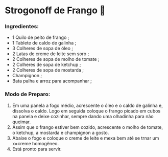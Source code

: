 # Strogonoff de Frango :chicken:

### Ingredientes: 

-  1 Quilo de peito de frango ;
- 1 Tablete de caldo de galinha ;
- 3 Colheres de sopa de óleo ;
- 2 Latas de creme de leite sem soro ;
- 2 Colheres de sopa de molho de tomate ;
- 2 Colheres de sopa de ketchup ;
- 2 Colheres de sopa de mostarda ;
- Champignon ;
- Bata palha e arroz para acompanhar ;

### Modo de Preparo:

1. Em uma panela a fogo médio, acrescente o óleo e o caldo de galinha e, dissolva o caldo. Logo em seguida coloque o frango picado em cubos na panela e deixe cozinhar, sempre dando uma olhadinha para não queimar.
2. Assim que o frango estiver bem cozido, acrescente o molho de tomate, o ketchup, a mostarda e champignon a gosto. 
3. Abaixe o fogo e coloque o creme de leite e mexa bem até se trnar um x=creme homogêneo. 
4. Está pronto para servir.

